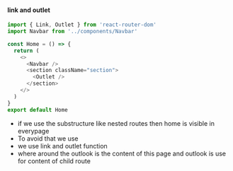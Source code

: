 #### link and outlet

```js
import { Link, Outlet } from 'react-router-dom'
import Navbar from '../components/Navbar'

const Home = () => {
  return (
    <>
      <Navbar />
      <section className="section">
        <Outlet />
      </section>
    </>
  )
}
export default Home
```

- if we use the substructure like nested routes then home is visible in everypage
- To avoid that we use
- we use link and outlet function
- where around the outlook is the content of this page and outlook is use for content of child route
